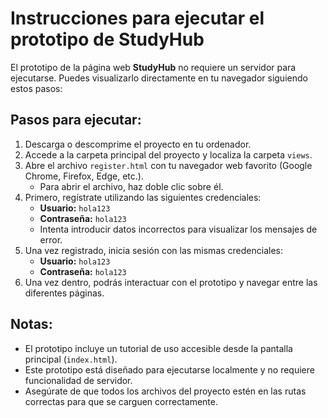# Instrucciones para ejecutar el prototipo de StudyHub

El prototipo de la página web **StudyHub** no requiere un servidor para ejecutarse. Puedes visualizarlo directamente en tu navegador siguiendo estos pasos:

## Pasos para ejecutar:

1. Descarga o descomprime el proyecto en tu ordenador.
2. Accede a la carpeta principal del proyecto y localiza la carpeta `views`.
3. Abre el archivo `register.html` con tu navegador web favorito (Google Chrome, Firefox, Edge, etc.).
   - Para abrir el archivo, haz doble clic sobre él.
4. Primero, regístrate utilizando las siguientes credenciales:
   - **Usuario:** `hola123`
   - **Contraseña:** `hola123`
   - Intenta introducir datos incorrectos para visualizar los mensajes de error.
5. Una vez registrado, inicia sesión con las mismas credenciales:
   - **Usuario:** `hola123`
   - **Contraseña:** `hola123`
6. Una vez dentro, podrás interactuar con el prototipo y navegar entre las diferentes páginas.

## Notas:
- El prototipo incluye un tutorial de uso accesible desde la pantalla principal (`index.html`).
- Este prototipo está diseñado para ejecutarse localmente y no requiere funcionalidad de servidor.
- Asegúrate de que todos los archivos del proyecto estén en las rutas correctas para que se carguen correctamente.